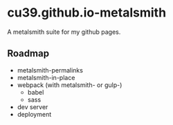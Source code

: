 # cu39.github.io-metalsmith

A metalsmith suite for my github pages.

## Roadmap

* metalsmith-permalinks
* metalsmith-in-place
* webpack (with metalsmith- or gulp-)
  * babel
  * sass
* dev server
* deployment
